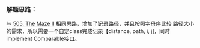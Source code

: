 ### 解题思路：
与 [505. The Maze II](https://leetcode.com/problems/the-maze-ii/) 相同思路，增加了记录路径，并且按照字母序比较
路径大小的需求，所以需要一个自定class完成记录【distance, path, i, j]，同时implement Comparable接口。